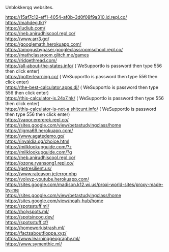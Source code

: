 Unblokkerqq websites.

https://15af7c12-eff1-4054-af0b-3d0f08f9a310.id.repl.co/                  
https://mahdeg.tk/?                  
https://ludiub.com/                  
https://neb.anirudhiscool.repl.co/                  
https://www.arr3.gq/                  
https://googlemath.herokuapp.com/                  
https://amogusbypaser.googleclassroomschool.repl.co/
https://mathclassroom.glitch.me/games                  
https://ridgethread.com/                  
https://all-about-the-states.info/ ( WeSupportIo is password then type 556 then click enter)                  
https://potterlearning.co/  ( WeSupportIo is password then type 556 then click enter)                  
https://the-best-calculator.apps.dj/ ( WeSupportIo is password then type 556 then click enter)                  
https://this-calculator-is.24x7.hk/ ( WeSupportIo is password then type 556 then click enter)                  
https://this-calculator-is-not-a.shitcunt.info/ ( WeSupportIo is password then type 556 then click enter)                  
https://vapor.erererek.repl.co/                  
https://sites.google.com/view/betastudyingclass/home                  
https://ligma69.herokuapp.com/                  
https://www.agatedemo.gq/                   
https://invaldia.gq/choice.html                   
https://milklookupguide.com/?z                   
https://milklookupguide.com/?g                   
https://neb.anirudhiscool.repl.co/                   
https://ozone.ryansong1.repl.co/                   
https://getresilient.us/                   
https://www.rateavon.je/error.php                   
https://volxyz-youtube.herokuapp.com/                   
https://sites.google.com/madison.k12.wi.us/proxi-world-sites/proxy-made-by-me                   
https://sites.google.com/view/betastudyingclass/home                   
https://sites.google.com/view/noah-hub/home                  
https://spotsstuff.ml/                  
https://holyspots.ml/                  
https://spotsincog.dev/                  
https://spotsstuff.cf/                  
https://homeworkistrash.ml/                  
https://factsaboutfloppa.xyz/                  
https://www.learninggeography.ml/                  
https://www.symenthic.ml/                   
